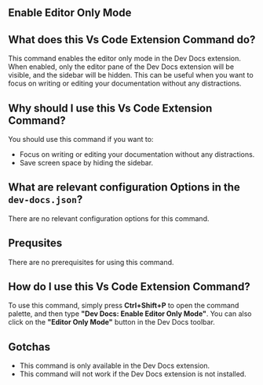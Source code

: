 
  
   ## **Enable Editor Only Mode**

## What does this Vs Code Extension Command do?

This command enables the editor only mode in the Dev Docs extension. When enabled, only the editor pane of the Dev Docs extension will be visible, and the sidebar will be hidden. This can be useful when you want to focus on writing or editing your documentation without any distractions.

## Why should I use this Vs Code Extension Command?

You should use this command if you want to:

- Focus on writing or editing your documentation without any distractions.
- Save screen space by hiding the sidebar.

## What are relevant configuration Options in the `dev-docs.json`?

There are no relevant configuration options for this command.

## Prequsites

There are no prerequisites for using this command.

## How do I use this Vs Code Extension Command?

To use this command, simply press **Ctrl+Shift+P** to open the command palette, and then type **"Dev Docs: Enable Editor Only Mode"**. You can also click on the **"Editor Only Mode"** button in the Dev Docs toolbar.

## Gotchas

- This command is only available in the Dev Docs extension.
- This command will not work if the Dev Docs extension is not installed.
  
  